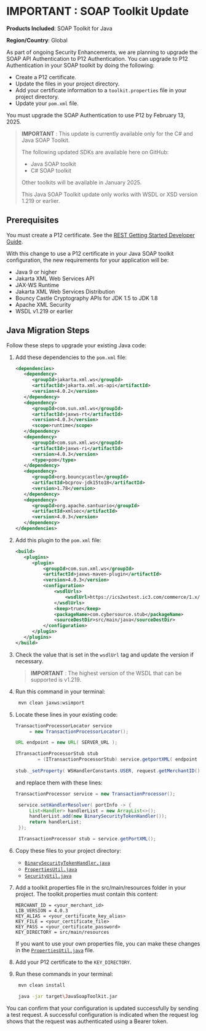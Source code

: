 # IMPORTANT : SOAP Toolkit Update

**Products Included**: SOAP Toolkit for Java

**Region/Country**: Global

As part of ongoing Security Enhancements, we are planning to upgrade the SOAP API Authentication to P12 Authentication. You can upgrade to P12 Authentication in your SOAP toolkit by doing the following:

- Create a P12 certificate.
- Update the files in your project directory.
- Add your certificate information to a `toolkit.properties` file in your project directory.
- Update your `pom.xml` file.

You must upgrade the SOAP Authentication to use P12 by February 13, 2025.

> **IMPORTANT** : This update is currently available only for the C# and Java SOAP Toolkit.
> 
> The following updated SDKs are available here on GitHub:
> 
> - Java SOAP toolkit
> - C# SOAP toolkit
> 
> Other toolkits will be available in January 2025.
> 
> This Java SOAP Toolkit update only works with WSDL or XSD version 1.219 or earlier.

## Prerequisites

You must create a P12 certificate. See the [REST Getting Started Developer Guide](https://developer.cybersource.com/docs/cybs/en-us/platform/developer/all/rest/rest-getting-started/restgs-jwt-message-intro/restgs-security-p12-intro.html).

With this change to use a P12 certificate in your Java SOAP toolkit configuration, the new requirements for your application will be:

- Java 9 or higher
- Jakarta XML Web Services API
- JAX-WS Runtime
- Jakarta XML Web Services Distribution
- Bouncy Castle Cryptography APIs for JDK 1.5 to JDK 1.8
- Apache XML Security
- WSDL v1.219 or earlier

## Java Migration Steps

Follow these steps to upgrade your existing Java code:

1. Add these dependencies to the `pom.xml` file:

   ```xml
   <dependencies>
      <dependency>
         <groupId>jakarta.xml.ws</groupId>
         <artifactId>jakarta.xml.ws-api</artifactId>
         <version>4.0.2</version>
      </dependency>
      <dependency>
         <groupId>com.sun.xml.ws</groupId>
         <artifactId>jaxws-rt</artifactId>
         <version>4.0.3</version>
         <scope>runtime</scope>
      </dependency>
      <dependency>
         <groupId>com.sun.xml.ws</groupId>
         <artifactId>jaxws-ri</artifactId>
         <version>4.0.3</version>
         <type>pom</type>
      </dependency>
      <dependency>
         <groupId>org.bouncycastle</groupId>
         <artifactId>bcprov-jdk15to18</artifactId>
         <version>1.78</version>
      </dependency>
      <dependency>
         <groupId>org.apache.santuario</groupId>
         <artifactId>xmlsec</artifactId>
         <version>4.0.3</version>
      </dependency>
   </dependencies>
   ```

2. Add this plugin to the `pom.xml` file:

   ```xml
   <build>
      <plugins>
         <plugin>
             <groupId>com.sun.xml.ws</groupId>
             <artifactId>jaxws-maven-plugin</artifactId>
             <version>4.0.3</version>
             <configuration>
                 <wsdlUrls>
                     <wsdlUrl>https://ics2wstest.ic3.com/commerce/1.x/transactionProcessor/CyberSourceTransaction_1.219.wsdl</wsdlUrl>
                 </wsdlUrls>
                 <keep>true</keep>
                 <packageName>com.cybersource.stub</packageName>
                 <sourceDestDir>src/main/java</sourceDestDir>
             </configuration>
         </plugin>
      </plugins>
   </build>
   ```

3. Check the value that is set in the `wsdlUrl` tag and update the version if necessary.

   > **IMPORTANT** : The highest version of the WSDL that can be supported is v1.219.

4. Run this command in your terminal:

   ```bash
    mvn clean jaxws:wsimport
    ```
   
5. Locate these lines in your existing code:

   ```java
   TransactionProcessorLocator service
        = new TransactionProcessorLocator();

   URL endpoint = new URL( SERVER_URL );
   
   ITransactionProcessorStub stub
           = (ITransactionProcessorStub) service.getportXML( endpoint );
                
   stub._setProperty( WSHandlerConstants.USER, request.getMerchantID() );
   ```

   and replace them with these lines:

   ```java
   TransactionProcessor service = new TransactionProcessor();

    service.setHandlerResolver( portInfo -> {
        List<Handler> handlerList = new ArrayList<>();
        handlerList.add(new BinarySecurityTokenHandler());
        return handlerList;
    });

    ITransactionProcessor stub = service.getPortXML();
   ```

6. Copy these files to your project directory:

   - [`BinarySecurityTokenHandler.java`](src/main/java/com/cybersource/stub/BinarySecurityTokenHandler.java)
   - [`PropertiesUtil.java`](src/main/java/com/cybersource/stub/PropertiesUtil.java)
   - [`SecurityUtil.java`](src/main/java/com/cybersource/stub/SecurityUtil.java)

7. Add a toolkit.properties file in the src/main/resources folder in your project. The toolkit.properties must contain this content:

   ```properties
   MERCHANT_ID = <your_merchant_id>
   LIB_VERSION = 4.0.3
   KEY_ALIAS = <your_certificate_key_alias>
   KEY_FILE = <your_certificate_file>
   KEY_PASS = <your_certificate_password>
   KEY_DIRECTORY = src/main/resources
   ```

   If you want to use your own properties file, you can make these changes in the [`PropertiesUtil.java`](src/main/java/com/cybersource/stub/PropertiesUtil.java) file.

8. Add your P12 certificate to the `KEY_DIRECTORY`.

9. Run these commands in your terminal:

   ```bash
    mvn clean install
    ```

   ```bash
    java -jar target\JavaSoapToolkit.jar
    ```

You can confirm that your configuration is updated successfully by sending a test request. A successful configuration is indicated when the request log shows that the request was authenticated using a Bearer token.

